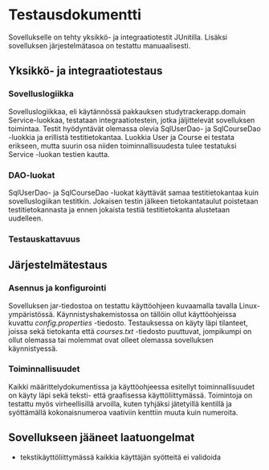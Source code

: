 # Testausdokumentti

Sovellukselle on tehty yksikkö- ja integraatiotestit JUnitilla. Lisäksi sovelluksen järjestelmätasoa on testattu manuaalisesti.

## Yksikkö- ja integraatiotestaus

### Sovelluslogiikka

Sovelluslogiikkaa, eli käytännössä pakkauksen studytrackerapp.domain Service-luokkaa, testataan integraatiotestein, jotka jäljittelevät sovelluksen toimintaa. Testit hyödyntävät olemassa olevia SqlUserDao- ja SqlCourseDao -luokkia ja erillistä testitietokantaa. Luokkia User ja Course ei testata erikseen, mutta suurin osa niiden toiminnallisuudesta tulee testatuksi Service -luokan testien kautta.

### DAO-luokat

SqlUserDao- ja SqlCourseDao -luokat käyttävät samaa testitietokantaa kuin sovelluslogiikan testitkin. Jokaisen testin jälkeen tietokantataulut poistetaan testitietokannasta ja ennen jokaista testiä testitietokanta alustetaan uudelleen.

### Testauskattavuus

## Järjestelmätestaus

### Asennus ja konfigurointi

Sovelluksen jar-tiedostoa on testattu käyttöohjeen kuvaamalla tavalla Linux-ympäristössä. Käynnistyshakemistossa on tällöin ollut käyttöohjeissa kuvattu *config.properties* -tiedosto. Testauksessa on käyty läpi tilanteet, joissa sekä tietokanta että *courses.txt* -tiedosto puuttuvat, jompikumpi on ollut olemassa tai molemmat ovat olleet olemassa sovelluksen käynnistyessä.

### Toiminnallisuudet

Kaikki määrittelydokumentissa ja käyttöohjeessa esitellyt toiminnallisuudet on käyty läpi sekä teksti- että graafisessa käyttöliittymässä. Toimintoja on testattu myös virheellisillä arvoilla, kuten tyhjäksi jätetyillä kentillä ja syöttämällä kokonaisnumeroa vaativiin kenttiin muuta kuin numeroita.

## Sovellukseen jääneet laatuongelmat

* tekstikäyttöliittymässä kaikkia käyttäjän syötteitä ei validoida